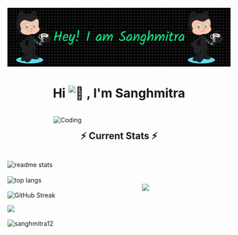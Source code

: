 ![Header](https://raw.githubusercontent.com/sanghmitra12/sanghmitra12/main/github-header-image.png)

 <!--
- 👋 Hi, I’m @Sanghmitra12
- 👀 I’m interested in ... 
- 🌱 I’m currently learning ...
- 💞️ I’m looking to collaborate on ...
- 📫 How to reach me ...
- 😄 Pronouns: ...
- ⚡ Fun fact: ...
-->
<!---
Sanghmitra12/Sanghmitra12 is a ✨ special ✨ repository because its `README.md` (this file) appears on your GitHub profile.
You can click the Preview link to take a look at your changes.
--->
<h1 align="center">Hi <img src="https://raw.githubusercontent.com/nixin72/nixin72/master/wave.gif height="10vh" alt="👋"> , I'm  Sanghmitra</h1>
<br>
<img align="right" width="400" src="https://camo.githubusercontent.com/c87ad6a19c7544e9b15b362bb5db638da7bb26f1d4442ed5bdf7c9e01640b751/68747470733a2f2f6d69722d73332d63646e2d63662e626568616e63652e6e65742f70726f6a6563745f6d6f64756c65732f68642f3036663231613136313932313931392e363363643738383764306137302e676966" alt="Coding" />


  <h2 align="center">⚡ Current Stats ⚡</h2>
  
 <div align=" ">
    <!--<img width=390 src="https://streak-stats.demolab.com/?user=sanghmitra12&count_private=true&theme=react&border_radius=10" alt="streak stats"/>-->
<!-- <img src="https://github-readme-streak-stats.herokuapp.com/?user=sanghmitra12&theme=dark&hide_border=true" height="100%"/> -->
   
  <br>
   <img width=390 align="center" src="https://github-readme-stats.vercel.app/api?username=sanghmitra12&show_icons=true&theme=react&rank_icon=github&border_radius=10" alt="readme stats" /> 
  <br/>
  
  <br>
   <img width=390 align="center" src="https://github-readme-stats.vercel.app/api/top-langs/?username=sanghmitra12&hide=HTML&langs_count=8&layout=compact&theme=react&border_radius=10&size_weight=0.5&count_weight=0.5&exclude_repo=github-readme-stats" alt=" top langs" />

  </br>
  <img  align= "right" align= " " src="https://media.giphy.com/media/M9gbBd9nbDrOTu1Mqx/giphy.gif" width="200" />

  <br>
<!--       <img width=390 align="left"src="https://streak-stats.demolab.com/?user=sanghmitra12&count_private=true&theme=react&border_radius=10" alt="streakstats"/>  -->
      <img src="https://github-readme-streak-stats-eight.vercel.app/?user=sanghmitra12&theme=react&layout=compact" alt="GitHub Streak"/>
</br>

</div>

<!--### 🔝 Top Contributed Repo
![](https://github-contributor-stats.vercel.app/api?username=Sanghmitra12&limit=5&theme=dark&combine_all_yearly_contributions=true)

<!---
[![](https://visitcount.itsvg.in/api?id=Sanghmitra12&icon=0&color=0)](https://visitcount.itsvg.in)-->
<!--## 🏆 GitHub Trophies-->
![](https://github-profile-trophy.vercel.app/?username=sanghmitra12&theme=radical&no-frame=false&no-bg=true&margin-w=4)

<!---
[![](https://visitcount.itsvg.in/api?id=sanghmitra12&icon=3&color=3)](https://visitcount.itsvg.in)-->

<p align="left"> <img src="https://komarev.com/ghpvc/?username=sanghmitra12&label=Profile%20views&color=0e75b6&style=flat" alt="sanghmitra12" /> </p>
